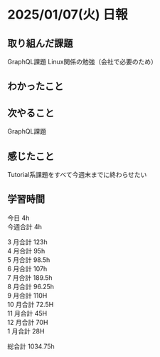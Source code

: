 # 2025/01/07(火) 日報

## 取り組んだ課題
GraphQL課題
Linux関係の勉強（会社で必要のため）

## わかったこと


## 次やること
GraphQL課題

## 感じたこと
Tutorial系課題をすべて今週末までに終わらせたい


## 学習時間

今日 4h
<br />
今週合計 4h
<br />

3 月合計 123h
<br />
4 月合計 95h
<br />
5 月合計 98.5h
<br />
6 月合計 107h
<br />
7 月合計 189.5h
<br />
8 月合計 96.25h
<br />
9 月合計 110H
<br />
10 月合計 72.5H
<br />
11 月合計 45H
<br />
12 月合計 70H
<br />
1 月合計 28H

総合計 1034.75h
